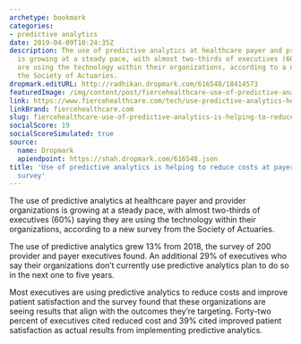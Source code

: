 ```yaml
---
archetype: bookmark
categories:
- predictive analytics
date: 2019-04-09T10:24:35Z
description: The use of predictive analytics at healthcare payer and provider organizations
  is growing at a steady pace, with almost two-thirds of executives (60%) saying they
  are using the technology within their organizations, according to a new survey from
  the Society of Actuaries.
dropmark.editURL: http://radhikan.dropmark.com/616548/18414573
featuredImage: /img/content/post/fiercehealthcare-use-of-predictive-analytics-is-helping-to-reduce-costs-at-payers-providers-survey.jpg
link: https://www.fiercehealthcare.com/tech/use-predictive-analytics-helping-to-reduce-costs-at-payers-providers-survey
linkBrand: fiercehealthcare.com
slug: fiercehealthcare-use-of-predictive-analytics-is-helping-to-reduce-costs-at-payers-providers-survey
socialScore: 19
socialScoreSimulated: true
source:
  name: Dropmark
  apiendpoint: https://shah.dropmark.com/616548.json
title: 'Use of predictive analytics is helping to reduce costs at payers, providers:
  survey'
---
```

The use of predictive analytics at healthcare payer and provider organizations is growing at a steady pace, with almost two-thirds of executives (60%) saying they are using the technology within their organizations, according to a new survey from the Society of Actuaries.

The use of predictive analytics grew 13% from 2018, the survey of 200 provider and payer executives found. An additional 29% of executives who say their organizations don’t currently use predictive analytics plan to do so in the next one to five years.

Most executives are using predictive analytics to reduce costs and improve patient satisfaction and the survey found that these organizations are seeing results that align with the outcomes they’re targeting. Forty-two percent of executives cited reduced cost and 39% cited improved patient satisfaction as actual results from implementing predictive analytics.

